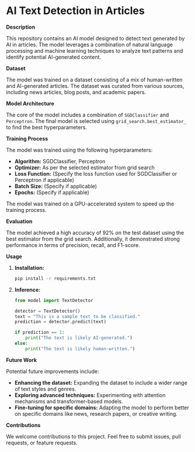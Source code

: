 # AI Text Detection in Articles

**Description**

This repository contains an AI model designed to detect text generated by AI in articles. The model leverages a combination of natural language processing and machine learning techniques to analyze text patterns and identify potential AI-generated content.

**Dataset**

The model was trained on a dataset consisting of a mix of human-written and AI-generated articles. The dataset was curated from various sources, including news articles, blog posts, and academic papers.

**Model Architecture**

The core of the model includes a combination of `SGDClassifier` and `Perceptron`. The final model is selected using `grid_search.best_estimator_` to find the best hyperparameters.

**Training Process**

The model was trained using the following hyperparameters:

* **Algorithm:** SGDClassifier, Perceptron
* **Optimizer:** As per the selected estimator from grid search
* **Loss Function:** (Specify the loss function used for SGDClassifier or Perceptron if applicable)
* **Batch Size:** (Specify if applicable)
* **Epochs:** (Specify if applicable)

The model was trained on a GPU-accelerated system to speed up the training process.

**Evaluation**

The model achieved a high accuracy of 92% on the test dataset using the best estimator from the grid search. Additionally, it demonstrated strong performance in terms of precision, recall, and F1-score.

**Usage**

1. **Installation:**
   ```bash
   pip install -r requirements.txt
   ```
2. **Inference:**
   ```python
   from model import TextDetector

   detector = TextDetector()
   text = "This is a sample text to be classified."
   prediction = detector.predict(text)

   if prediction == 1:
       print("The text is likely AI-generated.")
   else:
       print("The text is likely human-written.")
   ```

**Future Work**

Potential future improvements include:

* **Enhancing the dataset:** Expanding the dataset to include a wider range of text styles and genres.
* **Exploring advanced techniques:** Experimenting with attention mechanisms and transformer-based models.
* **Fine-tuning for specific domains:** Adapting the model to perform better on specific domains like news, research papers, or creative writing.

**Contributions**

We welcome contributions to this project. Feel free to submit issues, pull requests, or feature requests.
